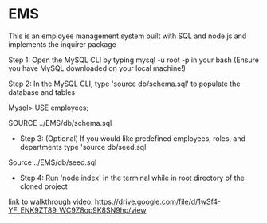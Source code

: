 # EMS
This is an employee management system built with SQL and node.js and implements the inquirer package

 Step 1: Open the MySQL CLI by typing mysql -u root -p in your bash (Ensure you have MySQL downloaded on your local machine!)


 Step 2: In the MySQL CLI, type 'source db/schema.sql' to populate the database and tables

Mysql> USE employees;

SOURCE ../EMS/db/schema.sql

- Step 3: (Optional) If you would like predefined employees, roles, and departments type 'source db/seed.sql'


Source ../EMS/db/seed.sql

- Step 4: Run 'node index' in the terminal while in root directory of the cloned project

link to walkthrough video. 
https://drive.google.com/file/d/1wSf4-YF_ENK9ZT89_WC9Z8op9K8SN9hp/view

